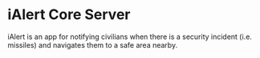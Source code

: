 # iAlert Core Server

iAlert is an app for notifying civilians when there is a security incident (i.e. missiles) and navigates them to a safe area nearby.
